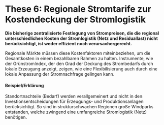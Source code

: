 # These 6: Regionale  Stromtarife zur Kostendeckung der Stromlogistik

**Die bisherige zentralisierte Festlegung von Strompreisen, die die regional unterschiedlichen Kosten der Stromlogistik (Netz und Residuallast) nicht berücksichtigt, ist weder effizient noch verursachergerecht.**

Regionale Märkte müssen diese Kostenfaktoren miteinbeziehen, um die Gesamtkosten in einem bezahlbaren Rahmen zu halten. Instrumente, wie der GrünstromIndex, der den Grad der Deckung des Strombedarfs durch lokale Erzeugung anzeigt, zeigen, wie eine Flexibilisierung auch durch eine lokale Anpassung der Stromnachfrage gelingen kann.

#### Beispiel/Erklärung&#x20;

Standortnachteile (Bedarf) werden verallgemeinert und nicht in den Investionsentscheidungen für Erzeugungs- und Produktionsanlagen berücksichtigt. So sind in strukturschwachen Regionen große Windparks entstanden, welche zwingend eine umfangreiche Stromlogistik (Netz) benötigen.
